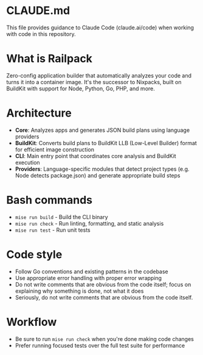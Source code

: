 # CLAUDE.md

This file provides guidance to Claude Code (claude.ai/code) when working with
code in this repository.

# What is Railpack

Zero-config application builder that automatically analyzes your code and turns
it into a container image. It's the successor to Nixpacks, built on BuildKit
with support for Node, Python, Go, PHP, and more.

# Architecture

- **Core**: Analyzes apps and generates JSON build plans using language
  providers
- **BuildKit**: Converts build plans to BuildKit LLB (Low-Level Builder) format
  for efficient image construction
- **CLI**: Main entry point that coordinates core analysis and BuildKit
  execution
- **Providers**: Language-specific modules that detect project types (e.g. Node
  detects package.json) and generate appropriate build steps

# Bash commands

- `mise run build` - Build the CLI binary
- `mise run check` - Run linting, formatting, and static analysis
- `mise run test` - Run unit tests

# Code style

- Follow Go conventions and existing patterns in the codebase
- Use appropriate error handling with proper error wrapping
- Do not write comments that are obvious from the code itself; focus on
  explaining why something is done, not what it does
- Seriously, do not write comments that are obvious from the code itself.

# Workflow

- Be sure to run `mise run check` when you're done making code changes
- Prefer running focused tests over the full test suite for performance
